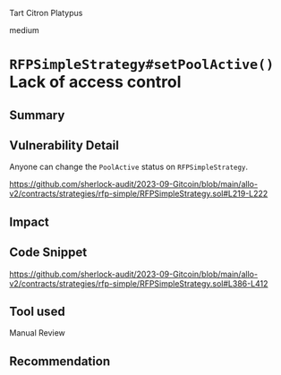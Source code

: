 Tart Citron Platypus

medium

# `RFPSimpleStrategy#setPoolActive()` Lack of access control
## Summary

## Vulnerability Detail

Anyone can change the `PoolActive` status on `RFPSimpleStrategy`.

https://github.com/sherlock-audit/2023-09-Gitcoin/blob/main/allo-v2/contracts/strategies/rfp-simple/RFPSimpleStrategy.sol#L219-L222

## Impact

## Code Snippet

https://github.com/sherlock-audit/2023-09-Gitcoin/blob/main/allo-v2/contracts/strategies/rfp-simple/RFPSimpleStrategy.sol#L386-L412

## Tool used

Manual Review

## Recommendation
